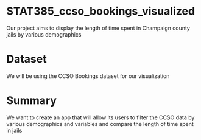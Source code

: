 # STAT385_ccso_bookings_visualized

Our project aims to display the length of time spent in Champaign county jails by various demographics


# Dataset
We will be using the CCSO Bookings dataset for our visualization

# Summary
We want to create an app that will allow its users to filter the CCSO data by various demographics and variables and compare the length of time spent in jails
